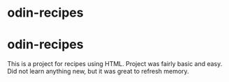 # odin-recipes
# odin-recipes
This is a project for recipes using HTML. Project was fairly basic and easy. Did not learn anything new, but it was great to refresh memory.
